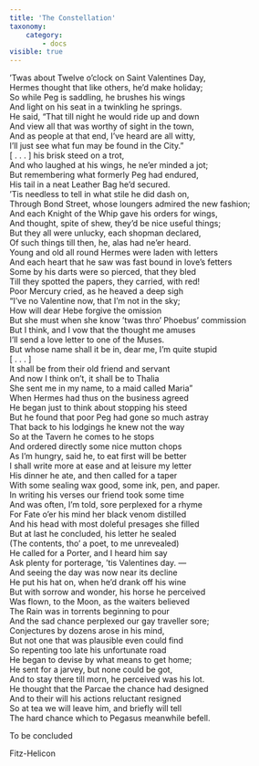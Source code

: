 ```yaml
---
title: 'The Constellation'
taxonomy:
    category:
        - docs
visible: true
---
```


’Twas about Twelve o’clock on Saint Valentines Day,  
Hermes thought that like others, he’d make holiday;  
So while Peg is saddling, he brushes his wings  
And light on his seat in a twinkling he springs.  
He said, “That till night he would ride up and down  
And view all that was worthy of sight in the town,  
And as people at that end, I’ve heard are all witty,  
I’ll just see what <span data-tippy="fun’s going on in the City" class="green">fun may be found in the City</span>.”   
<span data-tippy="Missing" class="red">[ . . . ]</span> his brisk steed on a trot,  
And who laughed at his wings, he ne’er minded a jot;  
But remembering what formerly Peg had endured,  
His tail in a neat Leather Bag he’d secured.  
’Tis needless to tell in what stile he did dash on,  
Through Bond Street, whose loungers admired the new fashion;  
And each Knight of the Whip gave his orders for wings,  
And thought, spite of shew, they’d be nice useful things;  
But they all were unlucky, each shopman declared,  
Of such things till then, he, alas had ne’er heard.  
Young and old all round Hermes were laden with letters  
And each heart that he saw was fast bound in love’s fetters  
Some by his darts were so pierced, that they bled  
Till they spotted the papers, they carried, with red!  
Poor Mercury cried, as he heaved a deep sigh  
“I’ve no Valentine now, that I’m not in the sky;  
How will dear Hebe forgive the omission  
But she must when she know ’twas thro’ Phoebus’ commission  
But I think, and I vow that the thought me amuses  
I’ll send a love letter to one of the Muses.  
But whose name shall it be in, dear me, I’m quite stupid  
<span data-tippy="Missing" class="red">[ . . . ]</span>  
It shall be from their old friend and servant  
And now I think on’t, it shall be to Thalia  
She sent me in my name, to a maid called Maria”  
When Hermes had thus on the business agreed  
He began just to think about stopping his steed  
But he found that poor Peg had gone so much astray  
That back to his lodgings he knew not the way  
So at the Tavern he comes to he stops  
And ordered directly some nice mutton chops  
As I’m hungry, said he, to eat first will be better  
I shall write more at ease and at leisure my letter  
His dinner he ate, and then called for a taper  
With some sealing wax good, some ink, pen, and paper.  
In writing his verses our friend took some time  
And was often, I’m told, sore perplexed for a rhyme  
For Fate o’er his mind her black venom distilled  
And his head with most doleful presages <span data-tippy="filled" class="green"> she filled</span>   
But at last he concluded, his letter he sealed  
(The contents, tho’ a poet, to me unrevealed)  
He called for a Porter, and I heard him say  
Ask plenty for porterage, ’tis Valentines day. —  
And seeing the day was now near its decline  
He put his hat on, when he’d drank off his wine  
But with sorrow and wonder, his horse he perceived  
Was flown, to the Moon, as the waiters believed  
The Rain was in torrents beginning to pour  
And the sad chance perplexed our gay traveller sore;  
Conjectures by dozens arose in his mind,  
But not one that was plausible even could find  
So repenting too late his unfortunate road  
He began to devise by what means to get home;  
He sent for a jarvey, but none could be got,  
And to stay there till morn, he perceived was his lot.  
He thought that the <span data-tippy="Peridae" class="green">Parcae</span> the chance had designed  
And to their will his actions reluctant resigned  
So at tea we will leave him, and briefly will tell  
The hard chance which to Pegasus meanwhile befell.  
  
To be concluded  
  
Fitz-Helicon